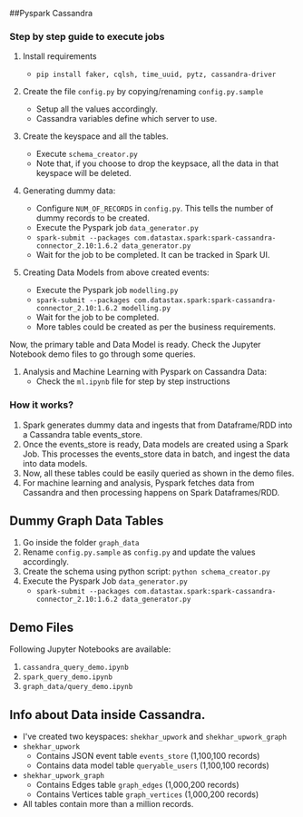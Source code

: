 ##Pyspark Cassandra

### Step by step guide to execute jobs

1. Install requirements
    - `pip install faker, cqlsh, time_uuid, pytz, cassandra-driver`

2. Create the file `config.py` by copying/renaming `config.py.sample`
    - Setup all the values accordingly.
    - Cassandra variables define which server to use.

3. Create the keyspace and all the tables.
    - Execute `schema_creator.py`
    - Note that, if you choose to drop the keypsace, all the data in that keyspace will be deleted.

4. Generating dummy data:
    - Configure `NUM_OF_RECORDS` in `config.py`. This tells the number of dummy records to be created.
    - Execute the Pyspark job `data_generator.py`
    - `spark-submit --packages com.datastax.spark:spark-cassandra-connector_2.10:1.6.2 data_generator.py`
    - Wait for the job to be completed. It can be tracked in Spark UI.

5. Creating Data Models from above created events:
    - Execute the Pyspark job `modelling.py`
    - `spark-submit --packages com.datastax.spark:spark-cassandra-connector_2.10:1.6.2 modelling.py`
    - Wait for the job to be completed.
    - More tables could be created as per the business requirements.

Now, the primary table and Data Model is ready. Check the Jupyter Notebook demo files to go through some queries.

1. Analysis and Machine Learning with Pyspark on Cassandra Data:
    - Check the `ml.ipynb` file for step by step instructions

### How it works?
1. Spark generates dummy data and ingests that from Dataframe/RDD into a Cassandra table events_store.
2. Once the events_store is ready, Data models are created using a Spark Job. This processes the events_store data in batch, and ingest the data into data models.
3. Now, all these tables could be easily queried as shown in the demo files.
4. For machine learning and analysis, Pyspark fetches data from Cassandra and then processing happens on Spark Dataframes/RDD.


## Dummy Graph Data Tables
1. Go inside the folder `graph_data`
2. Rename `config.py.sample` as `config.py` and update the values accordingly.
3. Create the schema using python script: `python schema_creator.py`
4. Execute the Pyspark Job `data_generator.py`
    - `spark-submit --packages com.datastax.spark:spark-cassandra-connector_2.10:1.6.2 data_generator.py`

## Demo Files
Following Jupyter Notebooks are available:
1. `cassandra_query_demo.ipynb`
2. `spark_query_demo.ipynb`
3. `graph_data/query_demo.ipynb`

## Info about Data inside Cassandra.
- I've created two keyspaces: `shekhar_upwork` and `shekhar_upwork_graph`
- `shekhar_upwork`
    - Contains JSON event table `events_store` (1,100,100 records)
    - Contains data model table `queryable_users` (1,100,100 records)
- `shekhar_upwork_graph`
    - Contains Edges table `graph_edges` (1,000,200 records)
    - Contains Vertices table `graph_vertices` (1,000,200 records)
- All tables contain more than a million records.
